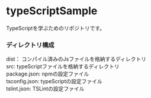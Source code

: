 # typeScriptSample
TypeScriptを学ぶためのリポジトリです。

### ディレクトリ構成
dist： コンパイル済みのJsファイルを格納するディレクトリ  
src: typeScriptファイルを格納するディレクトリ  
package.json: npmの設定ファイル  
tsconfig.json: typeScriptの設定ファイル  
tslint.json: TSLintの設定ファイル
    
